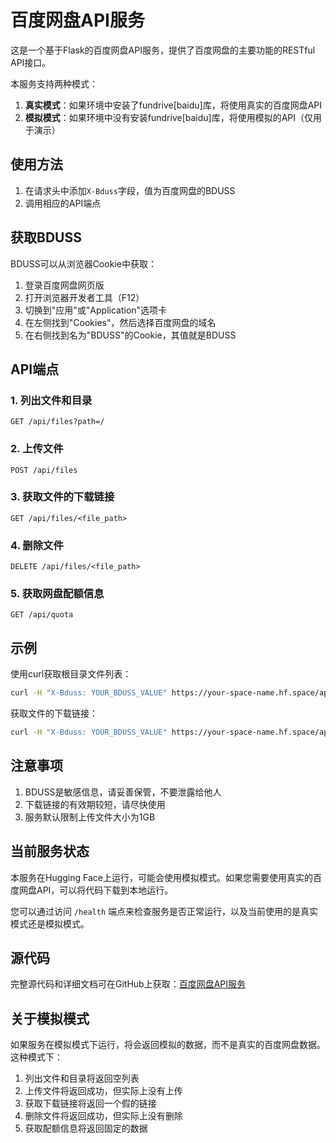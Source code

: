 # 百度网盘API服务

这是一个基于Flask的百度网盘API服务，提供了百度网盘的主要功能的RESTful API接口。

本服务支持两种模式：
1. **真实模式**：如果环境中安装了fundrive[baidu]库，将使用真实的百度网盘API
2. **模拟模式**：如果环境中没有安装fundrive[baidu]库，将使用模拟的API（仅用于演示）

## 使用方法

1. 在请求头中添加`X-Bduss`字段，值为百度网盘的BDUSS
2. 调用相应的API端点

## 获取BDUSS

BDUSS可以从浏览器Cookie中获取：
1. 登录百度网盘网页版
2. 打开浏览器开发者工具（F12）
3. 切换到"应用"或"Application"选项卡
4. 在左侧找到"Cookies"，然后选择百度网盘的域名
5. 在右侧找到名为"BDUSS"的Cookie，其值就是BDUSS

## API端点

### 1. 列出文件和目录

```
GET /api/files?path=/
```

### 2. 上传文件

```
POST /api/files
```

### 3. 获取文件的下载链接

```
GET /api/files/<file_path>
```

### 4. 删除文件

```
DELETE /api/files/<file_path>
```

### 5. 获取网盘配额信息

```
GET /api/quota
```

## 示例

使用curl获取根目录文件列表：

```bash
curl -H "X-Bduss: YOUR_BDUSS_VALUE" https://your-space-name.hf.space/api/files
```

获取文件的下载链接：

```bash
curl -H "X-Bduss: YOUR_BDUSS_VALUE" https://your-space-name.hf.space/api/files/test.txt
```

## 注意事项

1. BDUSS是敏感信息，请妥善保管，不要泄露给他人
2. 下载链接的有效期较短，请尽快使用
3. 服务默认限制上传文件大小为1GB

## 当前服务状态

本服务在Hugging Face上运行，可能会使用模拟模式。如果您需要使用真实的百度网盘API，可以将代码下载到本地运行。

您可以通过访问 `/health` 端点来检查服务是否正常运行，以及当前使用的是真实模式还是模拟模式。

## 源代码

完整源代码和详细文档可在GitHub上获取：[百度网盘API服务](https://github.com/your-username/baidu-drive-api)

## 关于模拟模式

如果服务在模拟模式下运行，将会返回模拟的数据，而不是真实的百度网盘数据。这种模式下：

1. 列出文件和目录将返回空列表
2. 上传文件将返回成功，但实际上没有上传
3. 获取下载链接将返回一个假的链接
4. 删除文件将返回成功，但实际上没有删除
5. 获取配额信息将返回固定的数据
